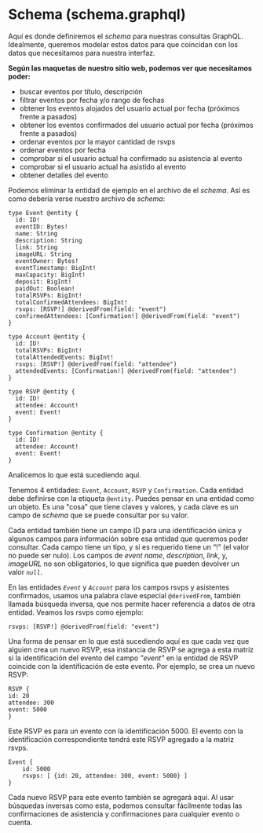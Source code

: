 # Schema (schema.graphql)
Aquí es donde definiremos el *schema* para nuestras consultas GraphQL. Idealmente, queremos modelar estos datos para que coincidan con los datos que necesitamos para nuestra interfaz. 

**Según las maquetas de nuestro sitio web, podemos ver que necesitamos poder:**

- buscar eventos por título, descripción
- filtrar eventos por fecha y/o rango de fechas
- obtener los eventos alojados del usuario actual por fecha (próximos frente a pasados)
- obtener los eventos confirmados del usuario actual por fecha (próximos frente a pasados)
- ordenar eventos por la mayor cantidad de rsvps
- ordenar eventos por fecha
- comprobar si el usuario actual ha confirmado su asistencia al evento
- comprobar si el usuario actual ha asistido al evento
- obtener detalles del evento

Podemos eliminar la entidad de ejemplo en el archivo de el *schema*. Así es como debería verse nuestro archivo de *schema*:
```
type Event @entity {
  id: ID!
  eventID: Bytes!
  name: String
  description: String
  link: String
  imageURL: String
  eventOwner: Bytes!
  eventTimestamp: BigInt!
  maxCapacity: BigInt!
  deposit: BigInt!
  paidOut: Boolean!
  totalRSVPs: BigInt!
  totalConfirmedAttendees: BigInt!
  rsvps: [RSVP!] @derivedFrom(field: "event")
  confirmedAttendees: [Confirmation!] @derivedFrom(field: "event")
}

type Account @entity {
  id: ID!
  totalRSVPs: BigInt!
  totalAttendedEvents: BigInt!
  rsvps: [RSVP!] @derivedFrom(field: "attendee")
  attendedEvents: [Confirmation!] @derivedFrom(field: "attendee")
}

type RSVP @entity {
  id: ID!
  attendee: Account!
  event: Event!
}

type Confirmation @entity {
  id: ID!
  attendee: Account!
  event: Event!
}

```

Analicemos lo que está sucediendo aquí.

Tenemos 4 entidades: `Event`, `Account`, `RSVP` y `Confirmation`. Cada entidad debe definirse con la etiqueta `@entity`. Puedes pensar en una entidad como un objeto. Es una "cosa" que tiene claves y valores, y cada clave es un campo de *schema* que se puede consultar por su valor.

Cada entidad también tiene un campo ID para una identificación única y algunos campos para información sobre esa entidad que queremos poder consultar. Cada campo tiene un tipo, y si es requerido tiene un “!” (el valor no puede ser nulo). Los campos de *event name*, *description*, *link*, y, *imageURL* no son obligatorios, lo que significa que pueden devolver un valor *`null`*.

En las entidades *`Event`* y *`Account`* para los campos rsvps y asistentes confirmados, usamos una palabra clave especial `@derivedFrom`, también llamada búsqueda inversa, que nos permite hacer referencia a datos de otra entidad. Veamos los rsvps como ejemplo:

```
rsvps: [RSVP!] @derivedFrom(field: "event")
```
Una forma de pensar en lo que está sucediendo aquí es que cada vez que alguien crea un nuevo RSVP, esa instancia de RSVP se agrega a esta matriz si la identificación del evento del campo *"event"* en la entidad de RSVP coincide con la identificación de este evento. Por ejemplo, se crea un nuevo RSVP:

```
RSVP {
id: 20
attendee: 300
event: 5000
}
```

Este RSVP es para un evento con la identificación 5000. El evento con la identificación correspondiente tendrá este RSVP agregado a la matriz rsvps.
```
Event {
    id: 5000
	rsvps: [ {id: 20, attendee: 300, event: 5000} ]
}
```

Cada nuevo RSVP para este evento también se agregará aquí. Al usar búsquedas inversas como esta, podemos consultar fácilmente todas las confirmaciones de asistencia y confirmaciones para cualquier evento o cuenta.